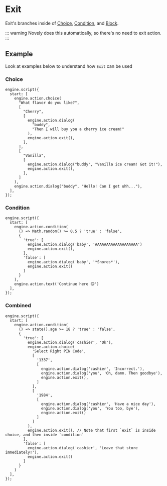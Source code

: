 # Exit

Exit's branches inside of [Choice](/guide/actions/choice.md), [Condition](/guide/actions/condition.md), and [Block](/guide/actions/block.md).

::: warning
Novely does this automatically, so there's no need to exit action.
:::

## Example

Look at examples below to understand how `Exit` can be used

### Choice

```ts{12,19}
engine.script({
  start: [
    engine.action.choice(
      "What flavor do you like?",
      [
        "Cherry",
        [
          engine.action.dialog(
            "buddy",
            "Then I will buy you a cherry ice cream!"
          ),
          engine.action.exit(),
        ],
      ],
      [
        "Vanilla",
        [
          engine.action.dialog("buddy", "Vanilla ice cream! Got it!"),
          engine.action.exit(),
        ],
      ]
    ),
    engine.action.dialog("buddy", "Hello! Can I get uhh..."),
  ],
});
```

### Condition

```ts{8,12}
engine.script({
  start: [
    engine.action.condition(
      () => Math.random() >= 0.5 ? 'true' : 'false',
      {
        'true': [
          engine.action.dialog('baby', 'AAAAAAAAAAAAAAAAAAA')
          engine.action.exit(),
        ],
        'false': [
          engine.action.dialog('baby', '*Snores*'),
          engine.action.exit()
        ]
      }
    ),
    engine.action.text('Continue here 😼')
  ],
});
```

### Combined

```ts{15,23,27,31}
engine.script({
  start: [
    engine.action.condition(
      () => state().age >= 18 ? 'true' : 'false',
      {
        'true': [
          engine.action.dialog('cashier', 'Ok'),
          engine.action.choice(
            'Select Right PIN Code',
            [
              '1337',
              [
                engine.action.dialog('cashier', 'Incorrect.'),
                engine.action.dialog('you', 'Oh, damn. Then goodbye'),
                engine.action.exit(),
              ]
            ],
            [
              '1984',
              [
                engine.action.dialog('cashier', 'Have a nice day'),
                engine.action.dialog('you', 'You too, bye'),
                engine.action.exit()
              ]
            ]
          ),
          engine.action.exit(), // Note that first `exit` is inside choice, and then inside `condition`
        ],
        'false': [
          engine.action.dialog('cashier', 'Leave that store immediately!'),
          engine.action.exit()
        ]
      }
    )
  ],
});
```
